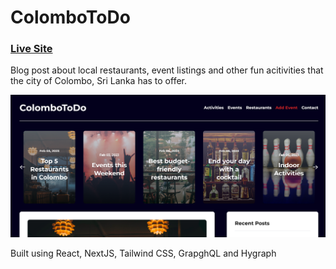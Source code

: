 # ColomboToDo

### [Live Site](https://colombotodo.com/)

Blog post about local restaurants, event listings and other fun acitivities that the city of Colombo, Sri Lanka has to offer.

<img width="1266" alt="ScreenShot" src="./assets/colombotodo.PNG">

Built using React, NextJS, Tailwind CSS, GrapghQL and Hygraph
